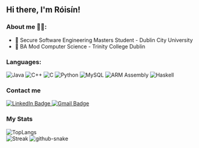 ## Hi there, I'm Róisín!


### About me 👩‍💻:
- 🔬 Secure Software Engineering Masters Student - Dublin City University
- 📘 BA Mod Computer Science - Trinity College Dublin

### Languages:
<div>
  <img alt="Java" src="https://img.shields.io/badge/java-%23ED8B00.svg?style=for-the-badge&logo=openjdk&logoColor=white"/>
  <img alt="C++" src="https://img.shields.io/badge/C++-00599C.svg?style=for-the-badge&logo=C++&logoColor=white"/>
  <img alt="C" src="https://img.shields.io/badge/C-A8B9CC.svg?style=for-the-badge&logo=C&logoColor=black"/>
  <img alt="Python" src="https://img.shields.io/badge/Python-3776AB.svg?style=for-the-badge&logo=Python&logoColor=white"/>
  <img alt="MySQL" src="https://img.shields.io/badge/MySQL-4479A1.svg?style=for-the-badge&logo=MySQL&logoColor=white"/>
  <img alt="ARM Assembly" src="https://img.shields.io/badge/Arm%20Keil-394049.svg?style=for-the-badge&logo=Arm-Keil&logoColor=white"/>
  <img alt="Haskell" src="https://img.shields.io/badge/Haskell-5D4F85.svg?style=for-the-badge&logo=Haskell&logoColor=white"/>
</div>


### Contact me
<div id="badges">
  <a href="https://www.linkedin.com/in/róisín-ní-bhriain-8b685429b">
    <img alt="LinkedIn Badge" src="https://img.shields.io/badge/LinkedIn-blue?style=for-the-badge&logo=linkedin&logoColor=white"/>
  </a>
  <a href="mailto:roisinnib@gmail.com">
    <img alt="Gmail Badge" src="https://img.shields.io/badge/Gmail-EA4335.svg?style=for-the-badge&logo=Gmail&logoColor=white"/>
  </a>
</div>

### My Stats
<picture>
  <source media="(prefers-color-scheme: dark)" srcset="https://github-readme-stats.vercel.app/api/top-langs/?username=rnibhriain&layout=compact&theme=dark#gh-dark-mode-only" />
  <img alt="TopLangs" src="https://github-readme-stats.vercel.app/api/top-langs/?username=rnibhriain&layout=compact&theme=default#gh-light-mode-only" />
</picture>

<br>

<picture>
  <source media="(prefers-color-scheme: dark)" srcset="http://github-readme-streak-stats.herokuapp.com?user=rnibhriain&theme=dark&background=000000" />
  <img alt="Streak" src="http://github-readme-streak-stats.herokuapp.com?user=rnibhriain&theme=default#gh-light-mode-only" />
</picture>

<picture>
  <source media="(prefers-color-scheme: dark)" srcset="https://raw.githubusercontent.com/rnibhriain/rnibhriain/output/github-contribution-grid-snake-dark.svg" />
  <source media="(prefers-color-scheme: light)" srcset="https://raw.githubusercontent.com/rnibhriain/rnibhriain/output/github-contribution-grid-snake.svg" />
  <img alt="github-snake" src="github-snake.svg" />
</picture>
